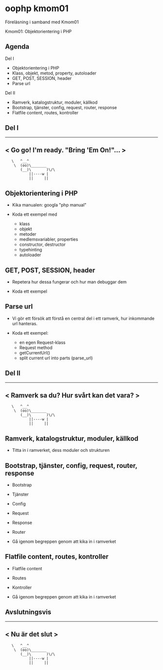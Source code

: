 oophp kmom01
========================

Föreläsning i samband med Kmom01

Kmom01: Objektorientering i PHP



Agenda
------------------------

Del I

* Objektorientering i PHP
* Klass, objekt, metod, property, autoloader
* GET, POST, SESSION, header
* Parse url

Del II

* Ramverk, katalogstruktur, moduler, källkod
* Bootstrap, tjänster, config, request, router, response 
* Flatfile content, routes, kontroller



Del I
------------------------

___________________________________
< Go go! I'm ready. "Bring 'Em On!"... >
-----------------------------------
       \   ^__^
        \  (oo)\_______
           (__)\       )\/\
               ||----w |
               ||     ||



Objektorientering i PHP
------------------------

* Kika manualen: googla "php manual"

* Koda ett exempel med
    * klass
    * objekt
    * metoder
    * medlemsvariabler, properties
    * constructor, destructor
    * typehinting
    * autoloader



GET, POST, SESSION, header
------------------------

* Repetera hur dessa fungerar och hur man debuggar dem

* Koda ett exempel



Parse url
------------------------

* Vi gör ett försök att förstå en central del
  i ett ramverk, hur inkommande url hanteras.

* Koda ett exempel:
    * en egen Request-klass
    * Request method
    * getCurrentUrl()
    * split current url into parts (parse_url)



Del II
------------------------

________________________________________
< Ramverk sa du? Hur svårt kan det vara? >
----------------------------------------
       \   ^__^
        \  (oo)\_______
           (__)\       )\/\
               ||----w |
               ||     ||



Ramverk, katalogstruktur, moduler, källkod
------------------------

* Titta in i ramverket, dess moduler och strukturen



Bootstrap, tjänster, config, request, router, response
------------------------

* Bootstrap
* Tjänster
* Config
* Request
* Response
* Router

* Gå igenom begreppen genom att kika in i ramverket



Flatfile content, routes, kontroller
------------------------

* Flatfile content
* Routes
* Kontroller

* Gå igenom begreppen genom att kika in i ramverket



Avslutningsvis
------------------------

________________
< Nu är det slut >
----------------
       \   ^__^
        \  (oo)\_______
           (__)\       )\/\
               ||----w |
               ||     ||
